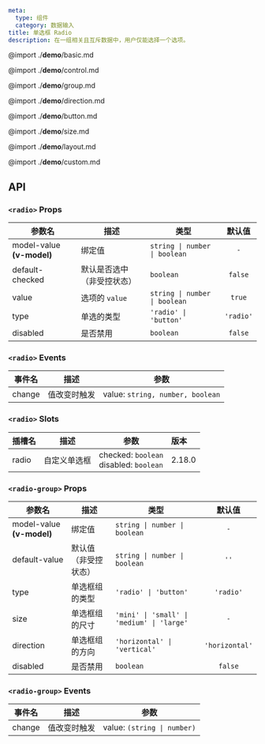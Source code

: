 ```yaml
meta:
  type: 组件
  category: 数据输入
title: 单选框 Radio
description: 在一组相关且互斥数据中，用户仅能选择一个选项。
```

@import ./__demo__/basic.md

@import ./__demo__/control.md

@import ./__demo__/group.md

@import ./__demo__/direction.md

@import ./__demo__/button.md

@import ./__demo__/size.md

@import ./__demo__/layout.md

@import ./__demo__/custom.md

## API


### `<radio>` Props

|参数名|描述|类型|默认值|
|---|---|---|:---:|
|model-value **(v-model)**|绑定值|`string \| number \| boolean`|`-`|
|default-checked|默认是否选中（非受控状态）|`boolean`|`false`|
|value|选项的 `value`|`string \| number \| boolean`|`true`|
|type|单选的类型|`'radio' \| 'button'`|`'radio'`|
|disabled|是否禁用|`boolean`|`false`|
### `<radio>` Events

|事件名|描述|参数|
|---|---|---|
|change|值改变时触发|value: `string, number, boolean`|
### `<radio>` Slots

|插槽名|描述|参数|版本|
|---|:---:|---|:---|
|radio|自定义单选框|checked: `boolean`<br>disabled: `boolean`|2.18.0|




### `<radio-group>` Props

|参数名|描述|类型|默认值|
|---|---|---|:---:|
|model-value **(v-model)**|绑定值|`string \| number \| boolean`|`-`|
|default-value|默认值（非受控状态）|`string \| number \| boolean`|`''`|
|type|单选框组的类型|`'radio' \| 'button'`|`'radio'`|
|size|单选框组的尺寸|`'mini' \| 'small' \| 'medium' \| 'large'`|`-`|
|direction|单选框组的方向|`'horizontal' \| 'vertical'`|`'horizontal'`|
|disabled|是否禁用|`boolean`|`false`|
### `<radio-group>` Events

|事件名|描述|参数|
|---|---|---|
|change|值改变时触发|value: `(string \| number)`|


